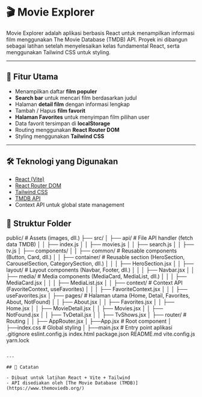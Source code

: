 # 🎬 Movie Explorer

Movie Explorer adalah aplikasi berbasis React untuk menampilkan informasi film menggunakan The Movie Database (TMDB) API. Proyek ini dibangun sebagai latihan setelah menyelesaikan kelas fundamental React, serta menggunakan Tailwind CSS untuk styling.

---

## 🚀 Fitur Utama

- Menampilkan daftar **film populer**
- **Search bar** untuk mencari film berdasarkan judul
- Halaman **detail film** dengan informasi lengkap
- Tambah / Hapus **film favorit**
- **Halaman Favorites** untuk menyimpan film pilihan user
- Data favorit tersimpan di **localStorage**
- Routing menggunakan **React Router DOM**
- Styling menggunakan **Tailwind CSS**

---

## 🛠️ Teknologi yang Digunakan

- [React (Vite)](https://vitejs.dev/)
- [React Router DOM](https://reactrouter.com/)
- [Tailwind CSS](https://tailwindcss.com/)
- [TMDB API](https://www.themoviedb.org/documentation/api)
- Context API untuk global state management

## 📂 Struktur Folder

public/ # Assets (images, dll.)
├── src/
│ ├── api/ # File API handler (fetch data TMDB)
│ │ ├── index.js
│ │ ├── movies.js
│ │ ├── search.js
│ │ ├── tv.js
│ ├── components/
│ │ ├── common/ # Reusable components (Button, Card, dll.)
│ │ ├── container/ # Reusable section (HeroSection, CarouselSection, CategorySection, dll.)
│ │ │ ├── HeroSection.jsx
│ │ ├── layout/ # Layout components (Navbar, Footer, dll.)
│ │ │ ├── Navbar.jsx
│ │ ├── media/ # Media components (MediaCard, MediaList, dll.)
│ │ │ ├── MediaCard.jsx
│ │ │ ├── MediaList.jsx
│ │ ├── context/ # Context API (FavoriteContext, useFavorites)
│ │ │ ├── FavoriteContext.jsx
│ │ │ ├── useFavorites.jsx
│ ├── pages/ # Halaman utama (Home, Detail, Favorites, About, NotFound)
│ │ ├── About.jsx
│ │ ├── Favorites.jsx
│ │ ├── Home.jsx
│ │ ├── MovieDetail.jsx
│ │ ├── Movies.jsx
│ │ ├── NotFound.jsx
│ │ ├── TvDetail.jsx
│ │ ├── TvShows.jsx
│ ├── router/ # Routing
│ │ ├── AppRouter.jsx
│ ├──App.jsx # Root component
│ ├──index.css # Global styling
│ ├──main.jsx # Entry point aplikasi
.gitignore
eslint.config.js
index.html
package.json
README.md
vite.config.js
yarn.lock

```

---

## 📝 Catatan

- Dibuat untuk latihan React + Vite + Tailwind
- API disediakan oleh [The Movie Database (TMDB)](https://www.themoviedb.org/)

```
